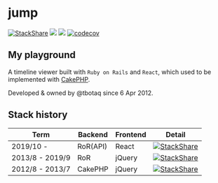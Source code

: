 # jump
[![StackShare](http://img.shields.io/badge/tech-stack-0690fa.svg?style=flat)](https://stackshare.io/tbotaq/twitjump-me-2019-slash-10)
![](https://github.com/tbotaq/jump/workflows/Backend/badge.svg)
![](https://github.com/tbotaq/jump/workflows/Frontend/badge.svg)
[![codecov](https://codecov.io/gh/tbotaq/jump/branch/rebuild-frontend/graph/badge.svg?token=0TExBWzYW5)](https://codecov.io/gh/tbotaq/jump)
## My playground
A timeline viewer built with `Ruby on Rails` and `React`, which used to be implemented with [CakePHP](https://github.com/tbotqy/timeline-viewer).

Developed & owned by @tbotaq since 6 Apr 2012.

## Stack history
Term | Backend | Frontend | Detail
-- | -- | -- | --
2019/10 - | RoR(API) | React | [![StackShare](http://img.shields.io/badge/tech-stack-0690fa.svg?style=flat)](https://stackshare.io/tbotaq/twitjump-me-2019-slash-10)
2013/8 - 2019/9 | RoR | jQuery | [![StackShare](http://img.shields.io/badge/tech-stack-0690fa.svg?style=flat)](https://stackshare.io/tbotaq/twitjump-me-2013-slash-8-2019-slash-9)
2012/8 - 2013/7 | CakePHP | jQuery | [![StackShare](http://img.shields.io/badge/tech-stack-0690fa.svg?style=flat)](https://stackshare.io/tbotaq/twitjump-me-2012-slash-8-2013-slash-7)

